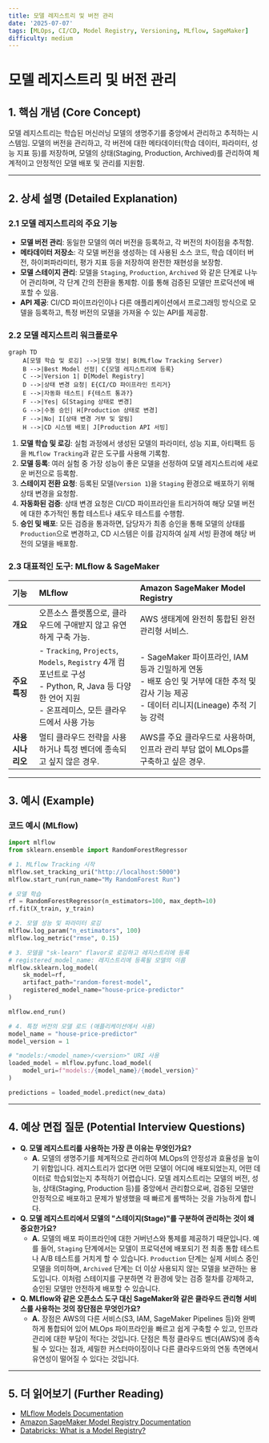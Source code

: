 ```yaml
---
title: 모델 레지스트리 및 버전 관리
date: '2025-07-07'
tags: [MLOps, CI/CD, Model Registry, Versioning, MLflow, SageMaker]
difficulty: medium
---
```


# 모델 레지스트리 및 버전 관리

## 1. 핵심 개념 (Core Concept)

모델 레지스트리는 학습된 머신러닝 모델의 생명주기를 중앙에서 관리하고 추적하는 시스템임. 모델의 버전을 관리하고, 각 버전에 대한 메타데이터(학습 데이터, 파라미터, 성능 지표 등)를 저장하며, 모델의 상태(Staging, Production, Archived)를 관리하여 체계적이고 안정적인 모델 배포 및 관리를 지원함.

______________________________________________________________________

## 2. 상세 설명 (Detailed Explanation)

### 2.1 모델 레지스트리의 주요 기능

- **모델 버전 관리**: 동일한 모델의 여러 버전을 등록하고, 각 버전의 차이점을 추적함.
- **메타데이터 저장소**: 각 모델 버전을 생성하는 데 사용된 소스 코드, 학습 데이터 버전, 하이퍼파라미터, 평가 지표 등을 저장하여 완전한 재현성을 보장함.
- **모델 스테이지 관리**: 모델을 `Staging`, `Production`, `Archived` 와 같은 단계로 나누어 관리하며, 각 단계 간의 전환을 통제함. 이를 통해 검증된 모델만 프로덕션에 배포할 수 있음.
- **API 제공**: CI/CD 파이프라인이나 다른 애플리케이션에서 프로그래밍 방식으로 모델을 등록하고, 특정 버전의 모델을 가져올 수 있는 API를 제공함.

### 2.2 모델 레지스트리 워크플로우

```mermaid
graph TD
    A[모델 학습 및 로깅] -->|모델 정보| B(MLflow Tracking Server)
    B -->|Best Model 선정| C{모델 레지스트리에 등록}
    C -->|Version 1| D[Model Registry]
    D -->|상태 변경 요청| E{CI/CD 파이프라인 트리거}
    E -->|자동화 테스트| F{테스트 통과?}
    F -->|Yes| G[Staging 상태로 변경]
    G -->|수동 승인| H[Production 상태로 변경]
    F -->|No| I[상태 변경 거부 및 알림]
    H -->|CD 시스템 배포| J[Production API 서빙]
```

1. **모델 학습 및 로깅**: 실험 과정에서 생성된 모델의 파라미터, 성능 지표, 아티팩트 등을 `MLflow Tracking`과 같은 도구를 사용해 기록함.
1. **모델 등록**: 여러 실험 중 가장 성능이 좋은 모델을 선정하여 모델 레지스트리에 새로운 버전으로 등록함.
1. **스테이지 전환 요청**: 등록된 모델(`Version 1`)을 `Staging` 환경으로 배포하기 위해 상태 변경을 요청함.
1. **자동화된 검증**: 상태 변경 요청은 CI/CD 파이프라인을 트리거하여 해당 모델 버전에 대한 추가적인 통합 테스트나 섀도우 테스트를 수행함.
1. **승인 및 배포**: 모든 검증을 통과하면, 담당자가 최종 승인을 통해 모델의 상태를 `Production`으로 변경하고, CD 시스템은 이를 감지하여 실제 서빙 환경에 해당 버전의 모델을 배포함.

### 2.3 대표적인 도구: MLflow & SageMaker

| 기능              | MLflow                                                                                                                                                   | Amazon SageMaker Model Registry                                                                                                                |
| :---------------- | :------------------------------------------------------------------------------------------------------------------------------------------------------- | :--------------------------------------------------------------------------------------------------------------------------------------------- |
| **개요**          | 오픈소스 플랫폼으로, 클라우드에 구애받지 않고 유연하게 구축 가능.                                                                                        | AWS 생태계에 완전히 통합된 완전 관리형 서비스.                                                                                                 |
| **주요 특징**     | - `Tracking`, `Projects`, `Models`, `Registry` 4개 컴포넌트로 구성<br>- Python, R, Java 등 다양한 언어 지원<br>- 온프레미스, 모든 클라우드에서 사용 가능 | - SageMaker 파이프라인, IAM 등과 긴밀하게 연동<br>- 배포 승인 및 거부에 대한 추적 및 감사 기능 제공<br>- 데이터 리니지(Lineage) 추적 기능 강력 |
| **사용 시나리오** | 멀티 클라우드 전략을 사용하거나 특정 벤더에 종속되고 싶지 않은 경우.                                                                                     | AWS를 주요 클라우드로 사용하며, 인프라 관리 부담 없이 MLOps를 구축하고 싶은 경우.                                                              |

______________________________________________________________________

## 3. 예시 (Example)

### 코드 예시 (MLflow)

```python
import mlflow
from sklearn.ensemble import RandomForestRegressor

# 1. MLflow Tracking 시작
mlflow.set_tracking_uri("http://localhost:5000")
mlflow.start_run(run_name="My RandomForest Run")

# 모델 학습
rf = RandomForestRegressor(n_estimators=100, max_depth=10)
rf.fit(X_train, y_train)

# 2. 모델 성능 및 파라미터 로깅
mlflow.log_param("n_estimators", 100)
mlflow.log_metric("rmse", 0.15)

# 3. 모델을 "sk-learn" flavor로 로깅하고 레지스트리에 등록
# registered_model_name: 레지스트리에 등록될 모델의 이름
mlflow.sklearn.log_model(
    sk_model=rf,
    artifact_path="random-forest-model",
    registered_model_name="house-price-predictor"
)

mlflow.end_run()

# 4. 특정 버전의 모델 로드 (애플리케이션에서 사용)
model_name = "house-price-predictor"
model_version = 1

# "models:/<model_name>/<version>" URI 사용
loaded_model = mlflow.pyfunc.load_model(
    model_uri=f"models:/{model_name}/{model_version}"
)

predictions = loaded_model.predict(new_data)
```

______________________________________________________________________

## 4. 예상 면접 질문 (Potential Interview Questions)

- **Q. 모델 레지스트리를 사용하는 가장 큰 이유는 무엇인가요?**
  - **A.** 모델의 생명주기를 체계적으로 관리하여 MLOps의 안정성과 효율성을 높이기 위함입니다. 레지스트리가 없다면 어떤 모델이 어디에 배포되었는지, 어떤 데이터로 학습되었는지 추적하기 어렵습니다. 모델 레지스트리는 모델의 버전, 성능, 상태(Staging, Production 등)를 중앙에서 관리함으로써, 검증된 모델만 안정적으로 배포하고 문제가 발생했을 때 빠르게 롤백하는 것을 가능하게 합니다.
- **Q. 모델 레지스트리에서 모델의 "스테이지(Stage)"를 구분하여 관리하는 것이 왜 중요한가요?**
  - **A.** 모델의 배포 파이프라인에 대한 거버넌스와 통제를 제공하기 때문입니다. 예를 들어, `Staging` 단계에서는 모델이 프로덕션에 배포되기 전 최종 통합 테스트나 A/B 테스트를 거치게 할 수 있습니다. `Production` 단계는 실제 서비스 중인 모델을 의미하며, `Archived` 단계는 더 이상 사용되지 않는 모델을 보관하는 용도입니다. 이처럼 스테이지를 구분하면 각 환경에 맞는 검증 절차를 강제하고, 승인된 모델만 안전하게 배포할 수 있습니다.
- **Q. MLflow와 같은 오픈소스 도구 대신 SageMaker와 같은 클라우드 관리형 서비스를 사용하는 것의 장단점은 무엇인가요?**
  - **A.** 장점은 AWS의 다른 서비스(S3, IAM, SageMaker Pipelines 등)와 완벽하게 통합되어 있어 MLOps 파이프라인을 빠르고 쉽게 구축할 수 있고, 인프라 관리에 대한 부담이 적다는 것입니다. 단점은 특정 클라우드 벤더(AWS)에 종속될 수 있다는 점과, 세밀한 커스터마이징이나 다른 클라우드와의 연동 측면에서 유연성이 떨어질 수 있다는 것입니다.

______________________________________________________________________

## 5. 더 읽어보기 (Further Reading)

- [MLflow Models Documentation](https://mlflow.org/docs/latest/models.html)
- [Amazon SageMaker Model Registry Documentation](https://docs.aws.amazon.com/sagemaker/latest/dg/model-registry.html)
- [Databricks: What is a Model Registry?](https://www.databricks.com/glossary/model-registry)
